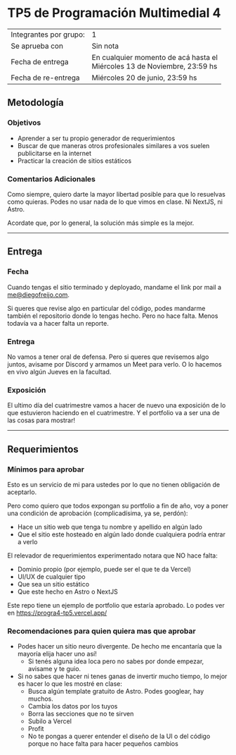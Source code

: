 # TP5 de Programación Multimedial 4

|                        |                                                                              |
| ---------------------- | ---------------------------------------------------------------------------- |
| Integrantes por grupo: | 1                                                                            |
| Se aprueba con         | Sin nota                                                                     |
| Fecha de entrega       | En cualquier momento de acá hasta el <br>Miércoles 13 de Noviembre, 23:59 hs |
| Fecha de re-entrega    | Miércoles 20 de junio, 23:59 hs                                              |

## Metodología

### Objetivos

- Aprender a ser tu propio generador de requerimientos
- Buscar de que maneras otros profesionales similares a vos suelen publicitarse en la internet
- Practicar la creación de sitios estáticos

### Comentarios Adicionales

Como siempre, quiero darte la mayor libertad posible para que lo resuelvas como quieras. Podes no usar nada de lo que vimos en clase. Ni NextJS, ni Astro.

Acordate que, por lo general, la solución más simple es la mejor.

----

## Entrega

### Fecha

Cuando tengas el sitio terminado y deployado, mandame el link por mail a <me@diegofreijo.com>.

Si queres que revise algo en particular del código, podes mandarme también el repositorio donde lo tengas hecho. Pero no hace falta. Menos todavía va a hacer falta un reporte.

### Entrega

No vamos a tener oral de defensa. Pero si queres que revisemos algo juntos, avisame por Discord y armamos un Meet para verlo. O lo hacemos en vivo algún Jueves en la facultad.

### Exposición

El ultimo día del cuatrimestre vamos a hacer de nuevo una exposición de lo que estuvieron haciendo en el cuatrimestre. Y el portfolio va a ser una de las cosas para mostrar!

----

## Requerimientos

### Mínimos para aprobar

Esto es un servicio de mi para ustedes por lo que no tienen obligación de aceptarlo.

Pero como quiero que todos expongan su portfolio a fin de año, voy a poner una condición de aprobación (complicadísima, ya se, perdón):

- Hace un sitio web que tenga tu nombre y apellido en algún lado
- Que el sitio este hosteado en algún lado donde cualquiera podría entrar a verlo

El relevador de requerimientos experimentado notara que NO hace falta:

- Dominio propio (por ejemplo, puede ser el que te da Vercel)
- UI/UX de cualquier tipo
- Que sea un sitio estático
- Que este hecho en Astro o NextJS

Este repo tiene un ejemplo de portfolio que estaría aprobado. Lo podes ver en https://progra4-tp5.vercel.app/

### Recomendaciones para quien quiera mas que aprobar

- Podes hacer un sitio neuro divergente. De hecho me encantaría que la mayoría elija hacer uno así!
	- Si tenés alguna idea loca pero no sabes por donde empezar, avisame y te guio.
- Si no sabes que hacer ni tenes ganas de invertir mucho tiempo, lo mejor es hacer lo que les mostré en clase:
	- Busca algún template gratuito de Astro. Podes googlear, hay muchos.
	- Cambia los datos por los tuyos
	- Borra las secciones que no te sirven
	- Subilo a Vercel
	- Profit
	- No te pongas a querer entender el diseño de la UI o del código porque no hace falta para hacer pequeños cambios